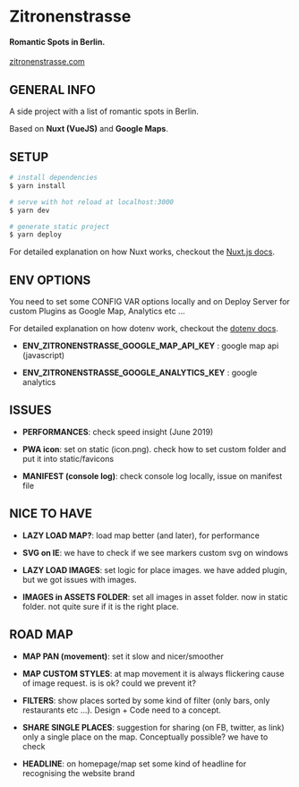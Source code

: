 # Zitronenstrasse

#### Romantic Spots in Berlin.

[zitronenstrasse.com](https://zitronenstrasse.com/)

## GENERAL INFO

A side project with a list of romantic spots in Berlin.

Based on **Nuxt (VueJS)** and **Google Maps**.

## SETUP

```bash
# install dependencies
$ yarn install

# serve with hot reload at localhost:3000
$ yarn dev

# generate static project
$ yarn deploy
```

For detailed explanation on how Nuxt works, checkout the [Nuxt.js docs](https://github.com/nuxt/nuxt.js).

## ENV OPTIONS

You need to set some CONFIG VAR options locally and on Deploy Server for custom Plugins as Google Map, Analytics etc ...

For detailed explanation on how dotenv work, checkout the [dotenv docs](https://github.com/motdotla/dotenv).

- **ENV_ZITRONENSTRASSE_GOOGLE_MAP_API_KEY** : google map api (javascript)

- **ENV_ZITRONENSTRASSE_GOOGLE_ANALYTICS_KEY** : google analytics

## ISSUES

- **PERFORMANCES**: check speed insight (June 2019)

- **PWA icon**: set on static (icon.png). check how to set custom folder and put it into static/favicons

- **MANIFEST (console log)**: check console log locally, issue on manifest file

## NICE TO HAVE

- **LAZY LOAD MAP?**: load map better (and later), for performance

- **SVG on IE**: we have to check if we see markers custom svg on windows

- **LAZY LOAD IMAGES**: set logic for place images. we have added plugin, but we got issues with images.

- **IMAGES in ASSETS FOLDER**: set all images in asset folder. now in static folder. not quite sure if it is the right place.

## ROAD MAP

- **MAP PAN (movement)**: set it slow and nicer/smoother

- **MAP CUSTOM STYLES**: at map movement it is always flickering cause of image request. is is ok? could we prevent it?

- **FILTERS**: show places sorted by some kind of filter (only bars, only restaurants etc ...). Design + Code need to a concept.

- **SHARE SINGLE PLACES**: suggestion for sharing (on FB, twitter, as link) only a single place on the map. Conceptually possible? we have to check

- **HEADLINE**: on homepage/map set some kind of headline for recognising the website brand
